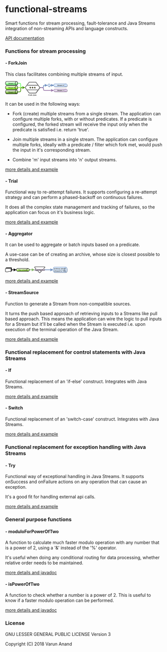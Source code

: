 # functional-streams

Smart functions for stream processing, fault-tolerance and Java Streams integration of non-streaming APIs and language constructs.

[API documentation](https://littlesaints.gitlab.io/functional-streams/api/)

### Functions for stream processing

#### - ForkJoin
This class facilitates combining multiple streams of input.

![](docs/images/forkjoin.png)

It can be used in the following ways:
 
- Fork (create) multiple streams from a single stream.
  The application can configure multiple forks, with or without predicates.
  If a predicate is configured, the forked stream will receive the input only when the predicate is satisfied i.e. return 'true'.

- Join multiple streams in a single stream.
  The application can configure multiple forks, ideally with a predicate / filter which fork met, would push the input in it's corresponding stream.

- Combine 'm' input streams into 'n' output streams.
 
[more details and example](https://littlesaints.gitlab.io/functional-streams/api/com/littlesaints/protean/functions/streams/ForkJoin.html)

#### - Trial
Functional way to re-attempt failures. It supports configuring a re-attempt strategy and can perform a phased-backoff on continuous failures. 

It does all the complex state management and tracking of failures, so the application can focus on it's business logic.

[more details and example](https://littlesaints.gitlab.io/functional-streams/api/com/littlesaints/protean/functions/trial/Trial.html)

#### - Aggregator
It can be used to aggregate or batch inputs based on a predicate.

A use-case can be of creating an archive, whose size is closest possible to a threshold.

![](docs/images/aggregator.png)

[more details and example](https://littlesaints.gitlab.io/functional-streams/api/com/littlesaints/protean/functions/streams/Aggregator.html)

#### - StreamSource
Function to generate a Stream from non-compatible sources. 

It turns the push based approach of retrieving inputs to a Streams like pull based approach. 
This means the application can wire the logic to pull inputs for a Stream but it'll be called when the Stream is executed i.e. upon execution of the terminal operation of the Java Stream.

[more details and example](https://littlesaints.gitlab.io/functional-streams/api/com/littlesaints/protean/functions/streams/StreamSource.html)

### Functional replacement for control statements with Java Streams

#### - If
Functional replacement of an 'if-else' construct. Integrates with Java Streams.

[more details and example](https://littlesaints.gitlab.io/functional-streams/api/com/littlesaints/protean/functions/streams/If.html)

#### - Switch
Functional replacement of an 'switch-case' construct. Integrates with Java Streams.

[more details and example](https://littlesaints.gitlab.io/functional-streams/api/com/littlesaints/protean/functions/streams/Switch.html)

### Functional replacement for exception handling with Java Streams

#### - Try
Functional way of exceptional handling in Java Streams. It supports onSuccess and onFailure actions on any
operation that can cause an exception. 

It's a good fit for handling external api calls.

[more details and example](https://littlesaints.gitlab.io/functional-streams/api/com/littlesaints/protean/functions/streams/Try.html)

### General purpose functions

#### - moduloForPowerOfTwo
A function to calculate much faster modulo operation with any number that is a power of 2, using a '&' instead of the '%' operator.

It's useful when doing any conditional routing for data processing, whether relative order needs to be maintained.

[more details and javadoc](https://littlesaints.gitlab.io/functional-streams/api/com/littlesaints/protean/functions/maths/Mathematician.html#field.summary)

#### - isPowerOfTwo
A function to check whether a number is a power of 2. This is useful to know if a faster modulo operation can be performed. 

[more details and javadoc](https://littlesaints.gitlab.io/functional-streams/api/com/littlesaints/protean/functions/maths/Mathematician.html#field.summary)

### License
GNU LESSER GENERAL PUBLIC LICENSE Version 3

Copyright (C) 2018  Varun Anand
